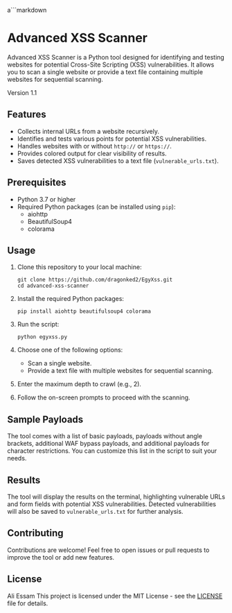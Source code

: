 a```markdown
# Advanced XSS Scanner

Advanced XSS Scanner is a Python tool designed for identifying and testing websites for potential Cross-Site Scripting (XSS) vulnerabilities. It allows you to scan a single website or provide a text file containing multiple websites for sequential scanning.

Version 1.1

## Features

- Collects internal URLs from a website recursively.
- Identifies and tests various points for potential XSS vulnerabilities.
- Handles websites with or without `http://` or `https://`.
- Provides colored output for clear visibility of results.
- Saves detected XSS vulnerabilities to a text file (`vulnerable_urls.txt`).

## Prerequisites

- Python 3.7 or higher
- Required Python packages (can be installed using `pip`):
  - aiohttp
  - BeautifulSoup4
  - colorama

## Usage

1. Clone this repository to your local machine:

   ```
   git clone https://github.com/dragonked2/EgyXss.git
   cd advanced-xss-scanner
   ```

2. Install the required Python packages:

   ```
   pip install aiohttp beautifulsoup4 colorama
   ```

3. Run the script:

   ```
   python egyxss.py
   ```

4. Choose one of the following options:
   - Scan a single website.
   - Provide a text file with multiple websites for sequential scanning.

5. Enter the maximum depth to crawl (e.g., 2).

6. Follow the on-screen prompts to proceed with the scanning.

## Sample Payloads

The tool comes with a list of basic payloads, payloads without angle brackets, additional WAF bypass payloads, and additional payloads for character restrictions. You can customize this list in the script to suit your needs.

## Results

The tool will display the results on the terminal, highlighting vulnerable URLs and form fields with potential XSS vulnerabilities. Detected vulnerabilities will also be saved to `vulnerable_urls.txt` for further analysis.

## Contributing

Contributions are welcome! Feel free to open issues or pull requests to improve the tool or add new features.

## License
Ali Essam
This project is licensed under the MIT License - see the [LICENSE](LICENSE) file for details.
```
